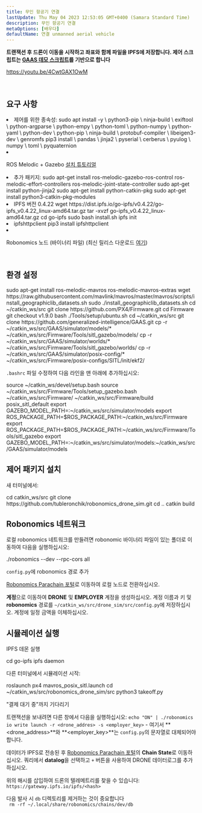 ```yaml
---
title: 무인 항공기 연결
lastUpdate: Thu May 04 2023 12:53:05 GMT+0400 (Samara Standard Time)
description: 무인 항공기 연결
metaOptions: [배우다]
defaultName: 연결 unmanned aerial vehicle
---
```


**트랜잭션 후 드론이 이동을 시작하고 좌표와 함께 파일을 IPFS에 저장합니다. 제어 스크립트는 [GAAS 데모 스크립트](https://github.com/generalized-intelligence/GAAS)를 기반으로 합니다**  

https://youtu.be/4CwtGAX1OwM

<br/>

## 요구 사항

<List>

<li> 제어를 위한 종속성:

<LessonCodeWrapper language="bash">
sudo apt install -y \
	python3-pip \
	ninja-build \
	exiftool \
	python-argparse \
	python-empy \
	python-toml \
	python-numpy \
	python-yaml \
	python-dev \
	python-pip \
	ninja-build \
	protobuf-compiler \
	libeigen3-dev \
	genromfs
</LessonCodeWrapper>

<LessonCodeWrapper language="bash">
pip3 install \
	pandas \
	jinja2 \
	pyserial \
	cerberus \
	pyulog \
	numpy \
	toml \
	pyquaternion
</LessonCodeWrapper>

</li>

<li class="flex">

ROS Melodic + Gazebo [설치 튜토리얼](http://wiki.ros.org/melodic/설치)
</li>

<li>추가 패키지:

<LessonCodeWrapper language="bash" codeClass="big-code">
sudo apt-get install ros-melodic-gazebo-ros-control ros-melodic-effort-controllers ros-melodic-joint-state-controller
sudo apt-get install python-jinja2
sudo apt-get install python-catkin-pkg
sudo apt-get install python3-catkin-pkg-modules
</LessonCodeWrapper>

</li>

<li>IPFS 버전 0.4.22

<LessonCodeWrapper language="bash" codeClass="big-code">
wget https://dist.ipfs.io/go-ipfs/v0.4.22/go-ipfs_v0.4.22_linux-amd64.tar.gz
tar -xvzf go-ipfs_v0.4.22_linux-amd64.tar.gz
cd go-ipfs
sudo bash install.sh
ipfs init
</LessonCodeWrapper>

</li>

<li>ipfshttpclient

<LessonCodeWrapper language="bash" codeClass="big-code">
pip3 install ipfshttpclient
</LessonCodeWrapper>

</li>

<li class="flex">

Robonomics 노드 (바이너리 파일) (최신 릴리스 다운로드 [여기](https://github.com/airalab/robonomics/releases))
</li>

</List>

<br/>

## 환경 설정

<LessonCodeWrapper language="bash" codeClass="big-code">
sudo apt-get install ros-melodic-mavros ros-melodic-mavros-extras
wget https://raw.githubusercontent.com/mavlink/mavros/master/mavros/scripts/install_geographiclib_datasets.sh
sudo ./install_geographiclib_datasets.sh
cd ~/catkin_ws/src
git clone https://github.com/PX4/Firmware.git
cd Firmware
git checkout v1.9.0
bash ./Tools/setup/ubuntu.sh
</LessonCodeWrapper>

<LessonCodeWrapper language="bash" codeClass="big-code">
cd ~/catkin_ws/src
git clone https://github.com/generalized-intelligence/GAAS.git
cp -r ~/catkin_ws/src/GAAS/simulator/models/* ~/catkin_ws/src/Firmware/Tools/sitl_gazebo/models/
cp -r ~/catkin_ws/src/GAAS/simulator/worlds/* ~/catkin_ws/src/Firmware/Tools/sitl_gazebo/worlds/
cp -r ~/catkin_ws/src/GAAS/simulator/posix-config/* ~/catkin_ws/src/Firmware/posix-configs/SITL/init/ekf2/
</LessonCodeWrapper>

`.bashrc` 파일 수정하여 다음 라인을 맨 아래에 추가하십시오:  

<LessonCodeWrapper language="json" codeClass="big-code">
source ~/catkin_ws/devel/setup.bash   
source ~/catkin_ws/src/Firmware/Tools/setup_gazebo.bash ~/catkin_ws/src/Firmware/ ~/catkin_ws/src/Firmware/build posix_sitl_default 
export GAZEBO_MODEL_PATH=:~/catkin_ws/src/simulator/models 
export ROS_PACKAGE_PATH=$ROS_PACKAGE_PATH:~/catkin_ws/src/Firmware 
export ROS_PACKAGE_PATH=$ROS_PACKAGE_PATH:~/catkin_ws/src/Firmware/Tools/sitl_gazebo
export GAZEBO_MODEL_PATH=:~/catkin_ws/src/simulator/models:~/catkin_ws/src/GAAS/simulator/models
</LessonCodeWrapper>  

  
## 제어 패키지 설치
새 터미널에서:

<LessonCodeWrapper language="bash" codeClass="big-code">
cd catkin_ws/src
git clone https://github.com/tubleronchik/robonomics_drone_sim.git
cd ..
catkin build
</LessonCodeWrapper>

## Robonomics 네트워크

로컬 robonomics 네트워크를 만들려면 robonomic 바이너리 파일이 있는 폴더로 이동하여 다음을 실행하십시오:  

<LessonCodeWrapper language="bash">
./robonomics --dev --rpc-cors all
</LessonCodeWrapper>

`config.py`에 robonomics 경로 추가

<LessonImages imageClasses="mb" src="iris-drone/IPFS.jpg" alt="IPFS"/>

[Robonomics Parachain 포털](https://polkadot.js.org/apps/?rpc=wss%3A%2F%2Fkusama.rpc.robonomics.network%2F#/)로 이동하여 로컬 노드로 전환하십시오.

<LessonImages imageClasses="mb" src="iris-drone/localNode.jpg" alt="localNode"/>

**계정**으로 이동하여 **DRONE** 및 **EMPLOYER** 계정을 생성하십시오. 계정 이름과 키 및 **robonomics** 경로를 `~/catkin_ws/src/drone_sim/src/config.py`에 저장하십시오. 계정에 일정 금액을 이체하십시오.

<LessonImages imageClasses="mb" src="iris-drone/addingAcc.jpg" alt="accounts"/>

## 시뮬레이션 실행
IPFS 데몬 실행

<LessonCodeWrapper language="bash">
cd go-ipfs
ipfs daemon
</LessonCodeWrapper>

다른 터미널에서 시뮬레이션 시작:

<LessonCodeWrapper language="bash">
roslaunch px4 mavros_posix_sitl.launch
cd ~/catkin_ws/src/robonomics_drone_sim/src
python3 takeoff.py
</LessonCodeWrapper>

"결제 대기 중"까지 기다리기 

<LessonImages imageClasses="mb" src="iris-drone/launch.jpg" alt="launch"/>

트랜잭션을 보내려면 다른 창에서 다음을 실행하십시오:
`echo "ON" | ./robonomics io write launch -r <drone_addres> -s <employer_key>` - 여기서 **<drone_address>**와 **<employer_key>**는 `config.py`의 문자열로 대체되어야 합니다.

데이터가 IPFS로 전송된 후 [Robonomics Parachain 포털](https://polkadot.js.org/apps/?rpc=wss%3A%2F%2Fkusama.rpc.robonomics.network%2F#/)의 **Chain State**로 이동하십시오. 쿼리에서 **datalog**을 선택하고 `+` 버튼을 사용하여 DRONE 데이터로그를 추가하십시오.


<LessonImages imageClasses="mb" src="iris-drone/datalog.jpg" alt="datalog"/>

위의 해시를 삽입하여 드론의 텔레메트리를 찾을 수 있습니다: `https://gateway.ipfs.io/ipfs/<hash>`

<LessonImages imageClasses="mb" src="iris-drone/output.jpg" alt="output"/>

다음 발사 시 `db` 디렉토리를 제거하는 것이 중요합니다  
` rm -rf ~/.local/share/robonomics/chains/dev/db`